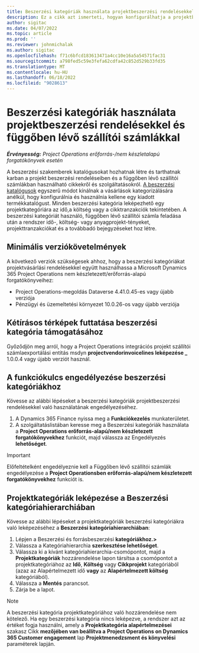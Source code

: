 ```yaml
---
title: Beszerzési kategóriák használata projektbeszerzési rendelésekkel és függőben lévő szállítói számlákkal
description: Ez a cikk azt ismerteti, hogyan konfigurálhatja a projektbeszerzési rendelésekkel és a függőben lévő szállítói számlákkal használható beszerzési kategóriákat.
author: sigitac
ms.date: 04/07/2022
ms.topic: article
ms.prod: ''
ms.reviewer: johnmichalak
ms.author: sigitac
ms.openlocfilehash: f71c6bfcd183613471a4cc10e16a5a54571fac31
ms.sourcegitcommit: a798fed5c59e3fefa62cdfa42c852d529b33fd35
ms.translationtype: MT
ms.contentlocale: hu-HU
ms.lasthandoff: 06/18/2022
ms.locfileid: "9028613"
---
```

# <a name="use-procurement-categories-with-project-purchase-orders-and-pending-vendor-invoices"></a>Beszerzési kategóriák használata projektbeszerzési rendelésekkel és függőben lévő szállítói számlákkal

_**Érvényesség:** Project Operations erőforrás-/nem készletalapú forgatókönyvek esetén_

A beszerzési szakemberek katalógusokat hozhatnak létre és tarthatnak karban a projekt beszerzési rendeléseiben és a függőben lévő szállítói számlákban használható cikkekről és szolgáltatásokról. [A beszerzési katalógusok](/dynamics365/supply-chain/procurement/procurement-catalogs) egyszerű módot kínálnak a vásárlások kategorizálására anélkül, hogy konfigurálnia és használnia kellene egy kiadott termékkatalógust. Minden beszerzési kategória leképezhető egy projektkategóriára az idő,a költség vagy a cikktranzakciók tekintetében. A beszerzési kategóriát használó, függőben lévő szállítói számla feladása után a rendszer idő-, költség- vagy anyagprojekt-tényeket, projekttranzakciókat és a továbbadó bejegyzéseket hoz létre.

## <a name="minimum-version-requirements"></a>Minimális verziókövetelmények

A következő verziók szükségesek ahhoz, hogy a beszerzési kategóriákat projektvásárlási rendelésekkel együtt használhassa a Microsoft Dynamics 365 Project Operations nem készletezett/erőforrás-alapú forgatókönyveihez:

- Project Operations-megoldás Dataverse 4.41.0.45-es vagy újabb verziója
- Pénzügyi és üzemeltetési környezet 10.0.26-os vagy újabb verziója

## <a name="run-dual-write-maps-for-procurement-category-support"></a>Kétírásos térképek futtatása beszerzési kategória támogatásához

Győződjön meg arról, hogy a Project Operations integrációs projekt szállítói számlaexportálási entitás msdyn **projectvendorinvoicelines leképezése \_** 1.0.0.4 vagy újabb verziót használ.

## <a name="enable-the-feature-key-for-procurement-categories"></a>A funkciókulcs engedélyezése beszerzési kategóriákhoz

Kövesse az alábbi lépéseket a beszerzési kategóriák projektbeszerzési rendelésekkel való használatának engedélyezéséhez.

1. A Dynamics 365 Finance nyissa meg a **Funkciókezelés** munkaterületet.
1. A szolgáltatáslistában keresse meg a Beszerzési kategóriák használata a **Project Operations erőforrás-alapú/nem készletezett forgatókönyvekhez** funkciót, majd válassza az Engedélyezés **lehetőséget**.

> [!IMPORTANT]
> Előfeltételként engedélyeznie kell a Függőben lévő szállítói számlák engedélyezése a **Project Operationsben erőforrás-alapú/nem készletezett forgatókönyvekhez** funkciót is.

## <a name="map-project-categories-in-the-procurement-category-hierarchy"></a>Projektkategóriák leképezése a Beszerzési kategóriahierarchiában

Kövesse az alábbi lépéseket a projektkategóriák beszerzési kategóriákra való leképezéséhez a **Beszerzési kategóriahierarchiában**:

1. Lépjen a Beszerzési és forrásbeszerzési **kategóriákhoz.\>**
1. Válassza a Kategóriahierarchia **szerkesztése lehetőséget**.
1. Válassza ki a kívánt kategóriahierarchia-csomópontot, majd a **Projektkategóriák** hozzárendelése lapon társítsa a csomópontot a projektkategóriához az **Idő**, **Költség** vagy **Cikkprojekt** kategóriából (azaz az Alapértelmezett idő **vagy** az **Alapértelmezett költség** kategóriából).
1. Válassza a **Mentés** parancsot.
1. Zárja be a lapot.

> [!NOTE]
> A beszerzési kategória projektkategóriához való hozzárendelése nem kötelező. Ha egy beszerzési kategória nincs leképezve, a rendszer azt az értéket fogja használni, amely a **Projektkategória alapértelmezései** szakasz Cikk **mezőjében van beállítva a** **Project Operations on Dynamics 365 Customer engagement** lap **Projektmenedzsment és könyvelési** paraméterek lapján.
